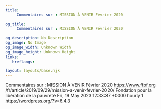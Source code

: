 ```yaml
---
title: 
     Commentaires sur : MISSION À VENIR Février 2020
    
og_title: 
     Commentaires sur : MISSION À VENIR Février 2020
    
og_description: No Description
og_image: No Image
og_image_width: Unknown Width
og_image_height: Unknown Height
links:
   hreflangs:

layout: layouts/base.njk
---
```

Commentaires sur : MISSION À VENIR Février 2020  https://www.ffpf.org
/fr/article/2019/09/29/mission-a-venir-fevrier-2020/  Fondation pour la
libération de la pauvreté  Fri, 19 May 2023 12:33:37 +0000  hourly  1
https://wordpress.org/?v=6.4.3

